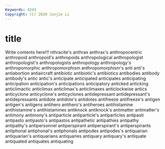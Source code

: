 ```yaml
---
Keywords: 4243
Copyright: (C) 2020 Junjie Li
---
```


# title

Write contents here!!!
nthracite's 
anthrax 
anthrax's 
anthropocentric 
anthropoid 
anthropoid's 
anthropoids
anthropological 
anthropologist 
anthropologist's 
anthropologists 
anthropology 
anthropology's 
anthropomorphic 
anthropomorphism 
anthropomorphism's 
anti
anti's 
antiabortion 
antiaircraft 
antibiotic 
antibiotic's 
antibiotics 
antibodies 
antibody 
antibody's 
antic
antic's 
anticipate 
anticipated 
anticipates 
anticipating 
anticipation 
anticipation's 
anticipations 
anticipatory 
anticked
anticking 
anticlimactic 
anticlimax 
anticlimax's 
anticlimaxes 
anticlockwise 
antics 
anticyclone 
anticyclone's 
anticyclones
antidepressant 
antidepressant's 
antidepressants 
antidote 
antidote's 
antidotes 
antifreeze 
antifreeze's 
antigen 
antigen's
antigens 
antihero 
antihero's 
antiheroes 
antihistamine 
antihistamine's 
antihistamines 
antiknock 
antiknock's 
antimatter
antimatter's 
antimony 
antimony's 
antiparticle 
antiparticle's 
antiparticles 
antipasti 
antipasto 
antipasto's 
antipastos
antipathetic 
antipathies 
antipathy 
antipathy's 
antipersonnel 
antiperspirant 
antiperspirant's 
antiperspirants 
antiphonal 
antiphonal's
antiphonals 
antipodes 
antipodes's 
antiquarian 
antiquarian's 
antiquarians 
antiquaries 
antiquary 
antiquary's 
antiquate
antiquated 
antiquates 
antiquating 
